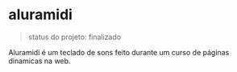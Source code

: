 # aluramidi

>status do projeto: finalizado

Aluramidi é um teclado de sons feito durante um curso de páginas dinamicas na web.
